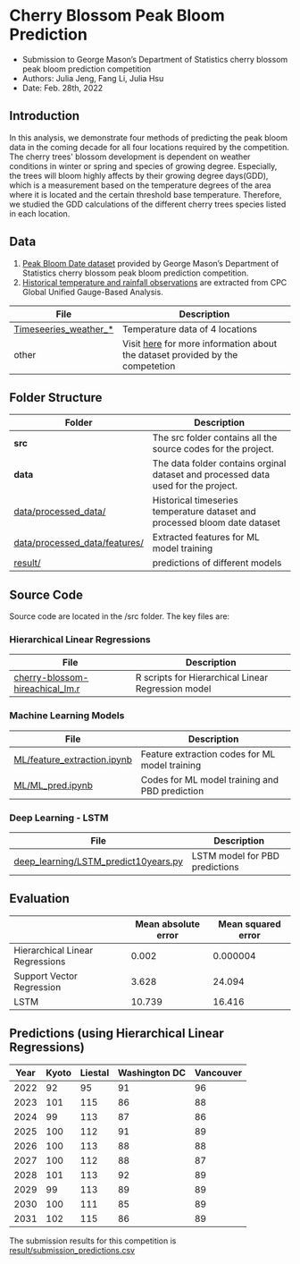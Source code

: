 # Cherry Blossom Peak Bloom Prediction
* Submission to George Mason’s Department of Statistics cherry blossom peak bloom prediction competition
* Authors: Julia Jeng, Fang Li, Julia Hsu
* Date: Feb. 28th, 2022

## Introduction
In this analysis, we demonstrate four methods of predicting the peak bloom data in the coming decade for all four locations required by the competition. The cherry trees' blossom development is dependent on weather conditions in winter or spring and species of growing degree. Especially, the trees will bloom highly affects by their growing degree days(GDD), which is a measurement based on the temperature degrees of the area where it is located and the certain threshold base temperature.  Therefore, we studied the GDD calculations of the different cherry trees species listed in each location. 

## Data
1. [Peak Bloom Date dataset](https://github.com/GMU-CherryBlossomCompetition/peak-bloom-prediction/tree/main/data) provided by George Mason’s Department of Statistics cherry blossom peak bloom prediction competition.
2. [Historical temperature and rainfall observations](https://psl.noaa.gov/data/gridded/data.cpc.globalprecip.html) are extracted from CPC Global Unified Gauge-Based Analysis.

| File | Description |
| ---- | ----------- |
| [Timeseeries_weather_*](https://github.com/JuliaHsu/peak-bloom-prediction/tree/main/data/processed_data/) | Temperature data of 4 locations |
| other | Visit [here](https://github.com/GMU-CherryBlossomCompetition/peak-bloom-prediction/tree/main/data) for more information about the dataset provided by the competetion |

## Folder Structure
| Folder | Description |
| ------ | ----------- |
| **src** |  The src folder contains all the source codes for the project. |
| **data**|The data folder contains orginal dataset and processed data used for the project. |
| [data/processed_data/](https://github.com/JuliaHsu/peak-bloom-prediction/tree/main/data/processed_data/) | Historical timeseries temperature dataset and processed bloom date dataset|
| [data/processed_data/features/](https://github.com/JuliaHsu/peak-bloom-prediction/tree/main/data/processed_data/features) | Extracted features for ML model training |
| [result/](https://github.com/JuliaHsu/peak-bloom-prediction/tree/main/result) | predictions of different models|

## Source Code
Source code are located in the /src folder. The key files are:

### Hierarchical Linear Regressions

| File | Description |
| ---- | ----------- |
| [cherry-blossom-hireachical_lm.r](https://github.com/JuliaHsu/peak-bloom-prediction/blob/main/src/hierarchical_linear_regression/cherry-blossom-hireachical_lm.r) | R scripts for Hierarchical Linear Regression model |
### Machine Learning Models

| File | Description |
| ---- | ----------- |
| [ML/feature_extraction.ipynb](https://github.com/JuliaHsu/peak-bloom-prediction/blob/main/src/ML/feature_extraction.ipynb) | Feature extraction codes for ML model training |
| [ML/ML_pred.ipynb](https://github.com/JuliaHsu/peak-bloom-prediction/blob/main/src/ML/ML_pred.ipynb) | Codes for ML model training and PBD prediction |

### Deep Learning - LSTM 
| File | Description |
| ---- | ----------- |
| [deep_learning/LSTM_predict10years.py](https://github.com/JuliaHsu/peak-bloom-prediction/blob/main/src/deep_learning/LSTM_predict10years.py)| LSTM model for PBD predictions |

## Evaluation
|                                       | Mean absolute error | Mean squared error | 
| --------------------------------------| --------------------| -------------------|
| Hierarchical Linear Regressions       | 0.002               | 0.000004           |
| Support Vector Regression             | 3.628               | 24.094             |
| LSTM                                  | 10.739              | 16.416             |

## Predictions (using Hierarchical Linear Regressions)
| Year | Kyoto | Liestal       | Washington DC | Vancouver |
| -----| ----- | ------------- | ------------- | --------- |
| 2022 | 92    | 95            | 91            | 96        |
| 2023 | 101   | 115           | 86            | 88        |
| 2024 | 99    | 113           | 87            | 86        |
| 2025 | 100   | 112           | 91            | 89        |           
| 2026 | 100   | 113           | 88            | 88        |
| 2027 | 100   | 112           | 88            | 87        |
| 2028 | 101   | 113           | 92            | 89        |
| 2029 | 99    | 113           | 89            | 89        |
| 2030 | 100   | 111           | 85            | 89        | 
| 2031 | 102   | 115           | 86            | 89        |

The submission results for this competition is [result/submission_predictions.csv](https://github.com/JuliaHsu/peak-bloom-prediction/blob/main/result/submission_predictions.csv)








